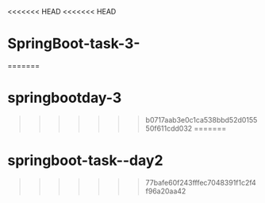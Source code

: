 <<<<<<< HEAD
<<<<<<< HEAD
# SpringBoot-task-3-
=======
# springbootday-3
>>>>>>> b0717aab3e0c1ca538bbd52d015550f611cdd032
=======
# springboot-task--day2
>>>>>>> 77bafe60f243fffec7048391f1c2f4f96a20aa42
